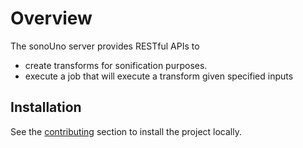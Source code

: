 # Overview

The sonoUno server provides RESTful APIs to

- create transforms for sonification purposes.
- execute a job that will execute a transform given specified inputs

## Installation

See the [contributing](contributing.md) section to install the project locally.
